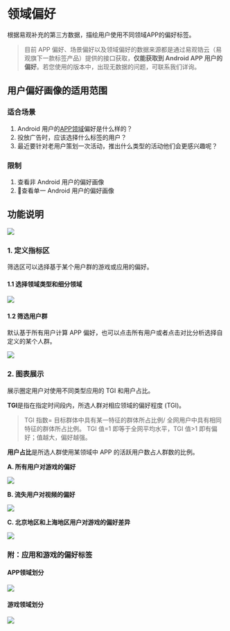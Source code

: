 # 领域偏好

根据易观补充的第三方数据，描绘用户使用不同领域APP的偏好标签。

> 目前 APP 偏好、场景偏好以及领域偏好的数据来源都是通过易观锆云（易观旗下一款标签产品）提供的接口获取，**仅能获取到 Android APP 用户的偏好**。若您使用的版本中，出现无数据的问题，可联系我们详询。

## 用户偏好画像的适用范围

### 适合场景

1. Android 用户的[APP领域](analytics-apppreference.md)偏好是什么样的？
2. 投放广告时，应该选择什么标签的用户？
3. 最近要针对老用户策划一次活动，推出什么类型的活动他们会更感兴趣呢？

### 限制

1. 查看非 Android 用户的偏好画像
2. 查看单一 Android 用户的偏好画像

## 功能说明

![ ](https://imguserradar.analysys.cn/fangzhou/img/2018/08/201808131726294492.png)

### 1. 定义指标区

筛选区可以选择基于某个用户群的游戏或应用的偏好。

#### 1.1 选择领域类型和细分领域

![ ](https://imguserradar.analysys.cn/fangzhou/img/2018/08/201808131734281160.gif)

#### 1.2  筛选用户群

默认基于所有用户计算 APP 偏好，也可以点击所有用户或者点击对比分析选择自定义的某个人群。

![ ](https://imguserradar.analysys.cn/fangzhou/img/2018/08/201808131736235388.png)

### 2. 图表展示

展示圈定用户对使用不同类型应用的 TGI 和用户占比。

**TGI**是指在指定时间段内，所选人群对相应领域的偏好程度 \(TGI\)。

> TGI 指数= 目标群体中具有某一特征的群体所占比例/ 全网用户中具有相同特征的群体所占比例。 TGI 值=1 即等于全网平均水平，TGI 值&gt;1 即有偏好；值越大，偏好越强。

**用户占比**是所选人群使用某领域中 APP 的活跃用户数占人群数的比例。

**A. 所有用户对游戏的偏好**

![ ](https://imguserradar.analysys.cn/fangzhou/img/2018/08/201808131756552524.png)

**B. 流失用户对视频的偏好**

![ ](https://imguserradar.analysys.cn/fangzhou/img/2018/08/201808131756555745.png)

**C. 北京地区和上海地区用户对游戏的偏好差异**

![ ](https://imguserradar.analysys.cn/fangzhou/img/2018/08/201808131805446401.gif)

### 附：应用和游戏的偏好标签

#### APP领域划分

![ ](https://imguserradar.analysys.cn/fangzhou/img/2018/08/201808131812429342.jpg)

#### 游戏领域划分

![ ](https://imguserradar.analysys.cn/fangzhou/img/2018/08/201808131812423853.jpg)

